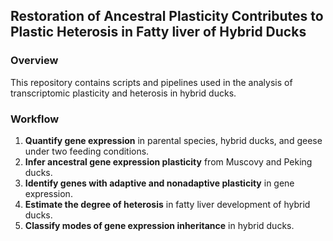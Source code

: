 ## Restoration of Ancestral Plasticity Contributes to Plastic Heterosis in Fatty liver of Hybrid Ducks
### Overview  
This repository contains scripts and pipelines used in the analysis of transcriptomic plasticity and heterosis in hybrid ducks.  

### Workflow  
1. **Quantify gene expression** in parental species, hybrid ducks, and geese under two feeding conditions.  
2. **Infer ancestral gene expression plasticity** from Muscovy and Peking ducks.  
3. **Identify genes with adaptive and nonadaptive plasticity** in gene expression.  
4. **Estimate the degree of heterosis** in fatty liver development of hybrid ducks.  
5. **Classify modes of gene expression inheritance** in hybrid ducks.  

